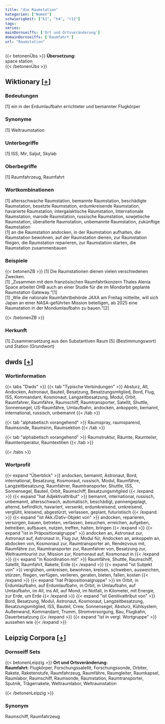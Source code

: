 ```yaml
---
title: "die Raumstation"
kategorien: ["Nomen"]
schwierigkeit: ["k1", "h4", "r12"]
tags:
series:
mainDornseiffs: ['Ort und Ortsveränderung']
domainDornseiffs: ['Raumfahrt']
url: "Raumstation"
---
```


{{< betonenÜbs >}}
**Übersetzung:**  
space station  
{{< /betonenÜbs >}}

## Wiktionary [[+](https://de.wiktionary.org/wiki/Raumstation)]

### Bedeutungen
[1] ein in der Erdumlaufbahn errichteter und bemannter Flugkörper  

### Synonyme
[1] Weltraumstation  

### Unterbegriffe
[1] ISS, Mir, Saljut, Skylab  

### Oberbegriffe
[1] Raumfahrzeug, Raumfahrt  

### Wortkombinationen
[1] altersschwache Raumstation, bemannte Raumstation, beschädigte Raumstation, besetzte Raumstation, erdumkreisende Raumstation, havarierte Raumstation, intergalaktische Raumstation, Internationale Raumstation, marode Raumstation, russische Raumstation, sowjetische Raumstation, überalterte Raumstation, unbemannte Raumstation, zukünftige Raumstation  
[1] an die Raumstation andocken, in der Raumstation aufhalten, die Raumstation bewohnen, auf der Raumstation dienen, zur Raumstation fliegen, die Raumstation reparieren, zur Raumstation starten, die Raumstation zusammenbauen  

### Beispiele
{{< betonenZB >}}
[1] Die Raumstationen dienen vielen verschiedenen Zwecken.  
[1] „Zusammen mit dem französischen Raumfahrtkonzern Thales Alenia Space arbeitet OHB auch an einer Studie für die im Mondorbit geplante Raumstation Gateway.“[1]  
[1] „Wie die nationale Raumfahrtbehörde JAXA am Freitag mitteilte, will sich Japan an einer NASA-geführten Mission beteiligen, ab 2025 eine Raumstation in der Mondumlaufbahn zu bauen.“[2]  

{{< /betonenZB >}}
### Herkunft
[1] Zusammensetzung aus den Substantiven Raum [5] (Bestimmungswort) und Station (Grundwort)  



## dwds [[+](https://www.dwds.de/wb/Raumstation)]

### Wortinformation
{{< tabs "Dwds" >}}
{{< tab "Typische Verbindungen" >}}
Absturz, All, Andocken, Astronaut, Bauteil, Besatzung, Besatzungsmitglied, Bord, Flug, ISS, Kommandant, Kosmonaut, Langzeitbesatzung, Modul, Orbit, Raumfahrer, Raumfähre, Raumschiff, Raumtransporter, Satellit, Shuttle, Sonnensegel, US-Raumfähre, Umlaufbahn, andocken, ankoppeln, bemannt, international, russisch, unbemannt
{{< /tab >}}

{{< tab "alphabetisch vorangehend" >}}
Raumspray, raumsparend, Raumsonde, Raumsinn, Raumsektion
{{< /tab >}}

{{< tab "alphabetisch vorangehend" >}}
Raumstruktur, Räumte, Raumteiler, Raumtemperatur, Raumtextilien
{{< /tab >}}

{{< /tabs >}}

### Wortprofil
{{< expand "Überblick" >}} andocken, bemannt, Astronaut, Bord, international, Besatzung, Kosmonaut, russisch, Modul, Raumfähre, Langzeitbesatzung, Raumfahrer, Raumtransporter, Shuttle, ISS, Sonnensegel, Bauteil, Orbit, Raumschiff, Besatzungsmitglied {{< /expand >}}
{{< expand "hat Adjektivattribut" >}} bemannt, international, russisch, unbemannt, altersschwach, automatisch, beschädigt, pannengeplagt, alternd, befindlich, havariert, versenkt, erdumkreisend, umkreisend, verglüht, kreisend, abgestürzt, verlassen, geplant, futuristisch {{< /expand >}}
{{< expand "ist Akk./Dativ-Objekt von" >}} andocken, reparieren, versorgen, bauen, betreten, verlassen, besuchen, erreichen, aufgeben, betreiben, aufbauen, nutzen, treffen, halten, bringen {{< /expand >}}
{{< expand "ist in Präpositionalgruppe" >}} andocken an, Astronaut zur, Astronaut auf, Astronaut in, Flug zur, Modul für, Andocken an, ankoppeln an, abdocken von, Kosmonaut zur, Raumtransporter an, Rendezvous mit, Raumfähre zur, Raumtransporter zur, Raumfahrer von, Besatzung zur, Weltraumtourist zur, Mission zur, Kosmonaut auf, Kosmonaut in {{< /expand >}}
{{< expand "in Koordination mit" >}} Raumfähre, Shuttle, Raumschiff, Satellit, Raumfahrt, Rakete, Erde {{< /expand >}}
{{< expand "ist Subjekt von" >}} verglühen, umkreisen, bewohnen, kreisen, schweben, ausweichen, stürzen, fliegen, verfügen, verlieren, geraten, bieten, fallen, kosten {{< /expand >}}
{{< expand "hat Präpositionalgruppe" >}} im Orbit, in Erdumlaufbahn, auf Erdumlaufbahn, in Orbit, in Umlaufbahn, auf Umlaufbahn, im All, ins All, auf Mond, im Notfall, in Kilometer, mit Energie, zur Erde, um Erde {{< /expand >}}
{{< expand "ist Genitivattribut von" >}} Bord, Besatzung, Modul, Astronaut, Kosmonaut, Langzeitbesatzung, Besatzungsmitglied, ISS, Bauteil, Crew, Sonnensegel, Absturz, Kühlsystem, Außenwand, Kommandant, Trumm, Stromversorgung, Bau, Flugbahn, Dauerbesatzung {{< /expand >}}
{{< expand "ist in vergl. Wortgruppe" >}} aussehen wie {{< /expand >}}

## Leipzig Corpora [[+](https://corpora.uni-leipzig.de/en/res?word=Raumstation&corpusId=deu_newscrawl-public_2018)]

### Dornseiff Sets
{{< betonenLeipzig >}}
**Ort und Ortsveränderung:**  
**Raumfahrt:** Flugkörper, Forschungssatellit, Forschungssonde, Orbiter, Rakete, Raketenstufe, Raumfahrzeug, Raumfähre, Raumgleiter, Raumkapsel, Raumlabor, Raumschiff, Raumsonde, Raumstation, Raumtransporter, Sputnik, Trägerrakete, Weltraumlabor, Weltraumstation  

{{< /betonenLeipzig >}}

### Synonym
Raumschiff, Raumfahrzeug

